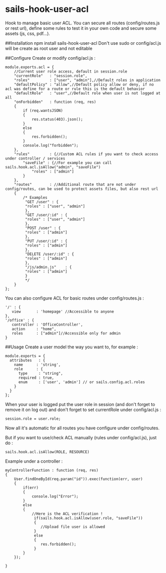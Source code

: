 # sails-hook-user-acl
Hook to manage basic user ACL. 
You can secure all routes (config/routes.js or rest url), define some rules to test it in your own code and secure some assets (js, css, pdf...). 

##Installation
    npm install sails-hook-user-acl
Don't use sudo or config/acl.js will be create as root user and not editable

##Configure
Create or modify config/acl.js : 

    module.exports.acl = {
        //Current user role access, default in session.role
        "currentRole"   : "session.role",
        "roles"         : ["user", "admin"],//Default roles in application
        "defaultPolicy" : "allow",//Default policy allow or deny, if no acl was define for a route or rule this is the default behavior
        "defaultRole"   : "user",//Default role when user is not logged at all
        "onForbidden"   : function (req, res)
        {
            if (req.wantsJSON)
            {
                res.status(403).json();
            }
            else
            {
                res.forbidden();
            }
            console.log("forbidden");
        },
        "rules"         : {//Custom ACL rules if you want to check access under controller / services
            "saveFile" : {//For example you can call sails.hook.acl.isAllow("admin", "saveFile")
                "roles" : ["admin"]
            }
        },
        "routes"        : //Additional route that are not under config/routes, can be used to protect assets files, but also rest url
        {
            /* Examples
             "GET /user" : {
             "roles" : ["user", "admin"]
             },
             "GET /user/:id" : {
             "roles" : ["user", "admin"]
             },
             "POST /user" : {
             "roles" : ["admin"]
             },
             "PUT /user/:id" : {
             "roles" : ["admin"]
             },
             "DELETE /user/:id" : {
             "roles" : ["admin"]
             },
             "/js/admin.js"    : {
             "roles" : ["admin"]
             }
             */
        }
    };
You can also configure ACL for basic routes under config/routes.js : 


    '/' : {
       view       : 'homepage' //Accessible to anyone
    },
    '/office' : {
       controller : 'OfficeController',
       action     : "home",
       roles      : ["admin"]//Accessible only for admin
    }
    
##Usage
Create a user model the way you want to, for example : 
    
    module.exports = {
      attributes   : {
        name      : 'string',
        role      : {
          type     : "string",
          required : true,
          enum     : ['user', 'admin'] // or sails.config.acl.roles
        }
      }
    };
    
When your user is logged put the user role in session (and don't forget to remove it on log out) and don't forget to set currentRole under config/acl.js : 

    session.role = user.role;

Now all it's automatic for all routes you have configure under config/routes.

But if you want to use/check ACL manually (rules under config/acl.js), just do : 

    sails.hook.acl.isAllow(ROLE, RESOURCE)
Example under a controller : 

    myControllerFunction : function (req, res)
    {
        User.findOneById(req.param("id")).exec(function(err, user)
        {
            if(err)
            {
                console.log("Error");
            }
            else
            {   
                //Here is the ACL verification !
                 if(sails.hook.acl.isAllow(user.role, "saveFile"))
                 {
                    //Upload file user is allowed
                 }
                 else
                 {
                    res.forbidden();
                 }
            }
        });
       
    }


